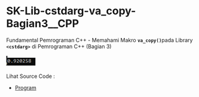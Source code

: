 # SK-Lib-cstdarg-va_copy-Bagian3__CPP
Fundamental Pemrograman C++ - Memahami Makro <code><b>va_copy()</b></code>pada Library <code><b>&lt;cstdarg></b></code> di Pemrograman C++ (Bagian 3)<br><br>
<img src="https://github.com/RizkyKhapidsyah/SK-Lib-cstdarg-va_copy-Bagian3__CPP/blob/master/SK-Lib-cstdarg-va_copy-Bagian3__CPP/Result/001.PNG"><br><br>
Lihat Source Code : <br>
- <a href="https://github.com/RizkyKhapidsyah/SK-Lib-cstdarg-va_copy-Bagian3__CPP/blob/master/SK-Lib-cstdarg-va_copy-Bagian3__CPP/Source.cpp">Program</a>
